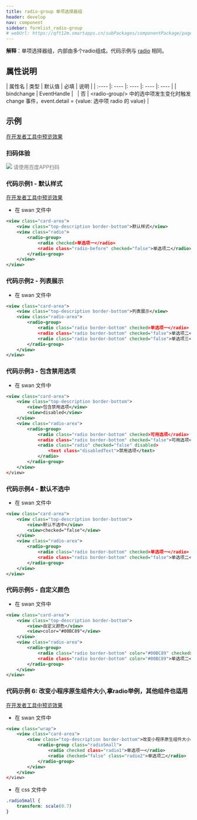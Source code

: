 ```yaml
---
title: radio-group 单项选择器组
header: develop
nav: component
sidebar: formlist_radio-group
# webUrl: https://qft12m.smartapps.cn/subPackages/componentPackage/pages/radio/radio
---
```



 

**解释**：单项选择器组，内部由多个radio组成。代码示例与 [radio](/develop/component/formlist_radio/) 相同。

##  属性说明 

| 属性名 | 类型 | 默认值 | 必填 | 说明 |
| :---- |: ---- |: ---- |: ---- |: ---- |
| bindchange | EventHandle | &nbsp; | 否 | &lt;radio-group/&gt; 中的选中项发生变化时触发 change 事件，event.detail = {value: 选中项 radio 的 value} |

## 示例

<a href="swanide://fragment/888efc1c79bb58d37aaaedf3ac792b851577360633121" title="在开发者工具中预览效果" target="_self">在开发者工具中预览效果</a>

### 扫码体验

<div class='scan-code-container'>
    <img src="https://b.bdstatic.com/miniapp/assets/images/doc_demo/radio.png" class="demo-qrcode-image" />
    <font color=#777 12px>请使用百度APP扫码</font>
</div>

 
###  代码示例1 - 默认样式 

<a href="swanide://fragment/6e21eb27622b96b353930a5f18234e061565503524059" title="在开发者工具中预览效果" target="_self">在开发者工具中预览效果</a>

* 在 swan 文件中

```xml
<view class="card-area">
    <view class="top-description border-bottom">默认样式</view>
    <view class="radio">
        <radio-group>
            <radio checked>单选项一</radio>
            <radio class="radio-before" checked="false">单选项二</radio>
        </radio-group>
    </view>
</view>
```

###  代码示例2 - 列表展示 

* 在 swan 文件中

```xml
<view class="card-area">
    <view class="top-description border-bottom">列表展示</view>
    <view class="radio-area">
        <radio-group>
            <radio class="radio border-bottom" checked>单选项一</radio>
            <radio class="radio border-bottom" checked="false">单选项二</radio>
            <radio class="radio border-bottom" checked="false">单选项三</radio>
        </radio-group>
    </view>
</view>
```

###  代码示例3 - 包含禁用选项 

* 在 swan 文件中

```xml
<view class="card-area">
    <view class="top-description border-bottom">
        <view>包含禁用选项</view>
        <view>disabled</view>
    </view>
    <view class="radio-area">
        <radio-group>
            <radio class="radio border-bottom" checked>可用选项</radio>
            <radio class="radio border-bottom" checked="false">可用选项</radio>
            <radio class="radio" checked="false" disabled>
                <text class="disabledText">禁用选项</text>
            </radio>
        </radio-group>
    </view>
</view>
```

###  代码示例4 - 默认不选中 

* 在 swan 文件中

```xml
<view class="card-area">
    <view class="top-description border-bottom">
        <view>默认不选中</view>
        <view>checked="false"</view>
    </view>
    <view class="radio-area">
        <radio-group>
            <radio class="radio border-bottom" checked>单选项一</radio>
            <radio class="radio border-bottom" checked="false">单选项二</radio>
        </radio-group>
    </view>
</view>
```

###  代码示例5 - 自定义颜色 

* 在 swan 文件中

```xml
<view class="card-area">
    <view class="top-description border-bottom">
        <view>自定义颜色</view>
        <view>color="#00BC89"</view>
    </view>
    <view class="radio-area">
        <radio-group>
            <radio class="radio border-bottom" color="#00BC89" checked>单选项一</radio>
            <radio class="radio border-bottom" color="#00BC89">单选项二</radio>
        </radio-group>
    </view>
</view>
```


### 代码示例 6: 改变小程序原生组件大小,拿radio举例，其他组件也适用 

<a href="swanide://fragment/e1e1a4c5c8688c310eb539033f72b3d51576135418767" title="在开发者工具中预览效果" target="_self">在开发者工具中预览效果</a>

* 在 swan 文件中

```xml
<view class="wrap">
    <view class="card-area">
        <view class="top-description border-bottom">改变小程序原生组件大小</view>
            <radio-group class="radioSmall">
                <radio checked class="radio1">单选项一</radio>
                <radio checked="false" class="radio2">单选项二</radio>
            </radio-group>
        </view>
    </view>
</view>
```

* 在 css 文件中

```css
.radioSmall {
    transform: scale(0.7)
}
```

